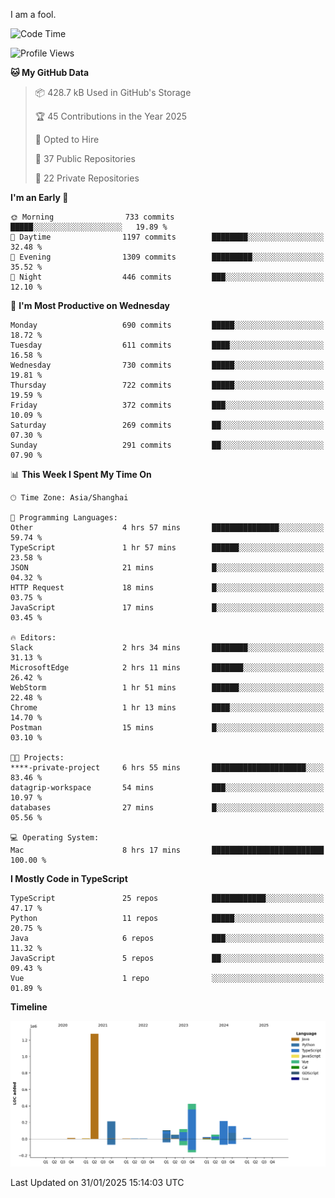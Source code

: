 I am a fool.

<!--START_SECTION:waka-->
![Code Time](http://img.shields.io/badge/Code%20Time-2%2C496%20hrs%2012%20mins-blue)

![Profile Views](http://img.shields.io/badge/Profile%20Views-1-blue)

**🐱 My GitHub Data** 

> 📦 428.7 kB Used in GitHub's Storage 
 > 
> 🏆 45 Contributions in the Year 2025
 > 
> 💼 Opted to Hire
 > 
> 📜 37 Public Repositories 
 > 
> 🔑 22 Private Repositories 
 > 
**I'm an Early 🐤** 

```text
🌞 Morning                733 commits         █████░░░░░░░░░░░░░░░░░░░░   19.89 % 
🌆 Daytime                1197 commits        ████████░░░░░░░░░░░░░░░░░   32.48 % 
🌃 Evening                1309 commits        █████████░░░░░░░░░░░░░░░░   35.52 % 
🌙 Night                  446 commits         ███░░░░░░░░░░░░░░░░░░░░░░   12.10 % 
```
📅 **I'm Most Productive on Wednesday** 

```text
Monday                   690 commits         █████░░░░░░░░░░░░░░░░░░░░   18.72 % 
Tuesday                  611 commits         ████░░░░░░░░░░░░░░░░░░░░░   16.58 % 
Wednesday                730 commits         █████░░░░░░░░░░░░░░░░░░░░   19.81 % 
Thursday                 722 commits         █████░░░░░░░░░░░░░░░░░░░░   19.59 % 
Friday                   372 commits         ███░░░░░░░░░░░░░░░░░░░░░░   10.09 % 
Saturday                 269 commits         ██░░░░░░░░░░░░░░░░░░░░░░░   07.30 % 
Sunday                   291 commits         ██░░░░░░░░░░░░░░░░░░░░░░░   07.90 % 
```


📊 **This Week I Spent My Time On** 

```text
🕑︎ Time Zone: Asia/Shanghai

💬 Programming Languages: 
Other                    4 hrs 57 mins       ███████████████░░░░░░░░░░   59.74 % 
TypeScript               1 hr 57 mins        ██████░░░░░░░░░░░░░░░░░░░   23.58 % 
JSON                     21 mins             █░░░░░░░░░░░░░░░░░░░░░░░░   04.32 % 
HTTP Request             18 mins             █░░░░░░░░░░░░░░░░░░░░░░░░   03.75 % 
JavaScript               17 mins             █░░░░░░░░░░░░░░░░░░░░░░░░   03.45 % 

🔥 Editors: 
Slack                    2 hrs 34 mins       ████████░░░░░░░░░░░░░░░░░   31.13 % 
MicrosoftEdge            2 hrs 11 mins       ███████░░░░░░░░░░░░░░░░░░   26.42 % 
WebStorm                 1 hr 51 mins        ██████░░░░░░░░░░░░░░░░░░░   22.48 % 
Chrome                   1 hr 13 mins        ████░░░░░░░░░░░░░░░░░░░░░   14.70 % 
Postman                  15 mins             █░░░░░░░░░░░░░░░░░░░░░░░░   03.10 % 

🐱‍💻 Projects: 
****-private-project     6 hrs 55 mins       █████████████████████░░░░   83.46 % 
datagrip-workspace       54 mins             ███░░░░░░░░░░░░░░░░░░░░░░   10.97 % 
databases                27 mins             █░░░░░░░░░░░░░░░░░░░░░░░░   05.56 % 

💻 Operating System: 
Mac                      8 hrs 17 mins       █████████████████████████   100.00 % 
```

**I Mostly Code in TypeScript** 

```text
TypeScript               25 repos            ████████████░░░░░░░░░░░░░   47.17 % 
Python                   11 repos            █████░░░░░░░░░░░░░░░░░░░░   20.75 % 
Java                     6 repos             ███░░░░░░░░░░░░░░░░░░░░░░   11.32 % 
JavaScript               5 repos             ██░░░░░░░░░░░░░░░░░░░░░░░   09.43 % 
Vue                      1 repo              ░░░░░░░░░░░░░░░░░░░░░░░░░   01.89 % 
```



**Timeline**

![Lines of Code chart](https://raw.githubusercontent.com/VeejaLiu/VeejaLiu/master/assets/bar_graph.png)


 Last Updated on 31/01/2025 15:14:03 UTC
<!--END_SECTION:waka-->
